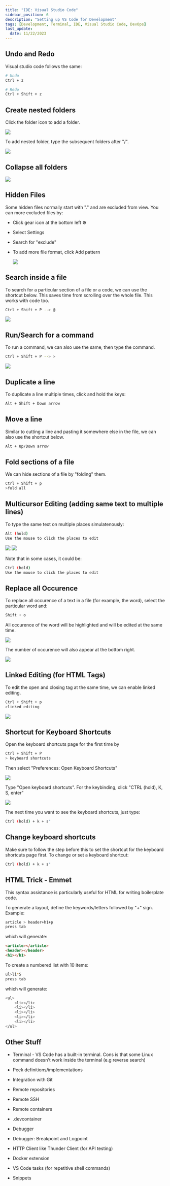 ```yaml
---
title: "IDE: Visual Studio Code"
sidebar_position: 6
description: "Setting up VS Code for Development"
tags: [Development, Terminal, IDE, Visual Studio Code, DevOps]
last_update:
  date: 11/22/2023
---
```



## Undo and Redo 

Visual studio code follows the same:

```bash
# Undo 
Ctrl + z 

# Redo 
Ctrl + Shift + z
```

## Create nested folders 

Click the folder icon to add a folder.

![](/img/docs/ide-terminal-add-folder.png)

To add nested folder, type the subsequent folders after "/".

![](/img/docs/ide-terminal-neted-folder.png)

## Collapse all folders 

![](/img/docs/ide-terminal-collapse-all-folders.png)

## Hidden Files 

Some hidden files normally start with "." and are excluded from view. You can more excluded files by:

- Click gear icon at the bottom left ⚙
- Select Settings
- Search for "exclude" 
- To add more file format, click Add pattern

    ![](/img/docs/ide-terminal-exclude.png)


## Search inside a file 

To search for a particular section of a file or a code, we can use the shortcut below.
This saves time from scrolling over the whole file. This works with code too.

```bash
Ctrl + Shift + P --> @ 
```

![](/img/docs/ide-terminal-move-toheadings.png)

## Run/Search for a command

To run a command, we can also use the same, then type the command.

```bash
Ctrl + Shift + P --> > 
```

![](/img/docs/ide-terminal-any-command.png)

## Duplicate a line 

To duplicate a line multiple times, click and hold the keys:

```bash
Alt + Shift + Down arrow 
```

## Move a line 

Similar to cutting a line and pasting it somewhere else in the file, we can also use the shortcut below.

```bash
Alt + Up/Down arrow 
```

## Fold sections of a file 

We can hide sections of a file by "folding" them.

```bash
Ctrl + Shift + p 
>fold all 
```

## Multicursor Editing (adding same text to multiple lines)

To type the same text on multiple places simulatenously:

```bash
Alt (hold) 
Use the mouse to click the places to edit
```

![](/img/docs/ide-terminal-multicursor2.png)
![](/img/docs/ide-terminal-multicursor1.png)

Note that in some cases, it could be:

```bash
Ctrl (hold) 
Use the mouse to click the places to edit  
```

## Replace all Occurence 

To replace all occurence of a text in a file (for example, the word), select the particular word and:

```bash
Shift + o 
```

All occurence of the word will be highlighted and will be edited at the same time.

![](/img/docs/ide-terminal-edit-all-occurence.png)

The number of occurence will also appear at the bottom right.

![](/img/docs/ide-terminal-all-occurence.png)


## Linked Editing (for HTML Tags)

To edit the open and closing tag at the same time, we can enable linked editing.

```bash
Ctrl + Shift + p 
>linked editing 
```

![](/img/docs/ide-terminal-linkededitign.png)

## Shortcut for Keyboard Shortcuts 

Open the keyboard shortcuts page for the first time by

```bash
Ctrl + Shift + P
> keyboard shortcuts
```

Then select "Preferences: Open Keyboard Shortcuts"

![](/img/docs/ide-terminal-keyboardshortcuts.png)

Type "Open keyboard shortcuts". 
For the keybinding, click "CTRL (hold), K, S, enter"

![](/img/docs/ide-terminal-set-ks.png)

The next time you want to see the keyboard shortcuts, just type:

```bash
Ctrl (hold) + k + s" 
```

## Change keyboard shortcuts 

Make sure to follow the step before this to set the shortcut for the keyboard shortcuts page first. To change or set a keyboard shortcut:

```bash
Ctrl (hold) + k + s" 
```

## HTML Trick - Emmet

This syntax assistance is particularly useful for HTML for writing boilerplate code.

To generate a layout, define the keywords/letters followed by "+" sign.
Example:

```bash
article > header+h1+p
press tab  
```
which will generate:

```html
<article></article>
<header></header>
<h1></h1> 
```

To create a numbered list with 10 items:

```bash
ul>li*5
press tab
```

which will generate:

```bash
<ul>
    <li></li>
    <li></li>
    <li></li>
    <li></li>
    <li></li>
</ul> 
```

## Other Stuff 

- Terminal - VS Code has a built-in terminal. Cons is that some Linux command doesn't work inside the terminal (e.g reverse search)

- Peek definitions/implementations 

- Integration with Git

- Remote repositories 

- Remote SSH 

- Remote containers

- .devcontainer 

- Debugger 

- Debugger: Breakpoint and Logpoint  

- HTTP Client like Thunder Client (for API testing)

- Docker extension 

- VS Code tasks (for repetitive shell commands)

- Snippets


